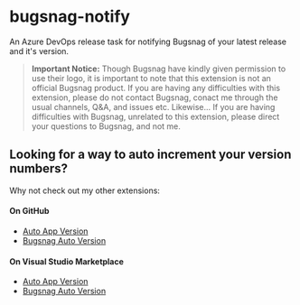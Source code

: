 # bugsnag-notify
An Azure DevOps release task for notifying Bugsnag of your latest release and it's version.

> **Important Notice:** Though Bugsnag have kindly given permission to use their logo, it is important to note that this extension is not an official Bugsnag product. If you are having any difficulties with this extension, please do not contact Bugsnag, conact me through the usual channels, Q&A, and issues etc. Likewise... If you are having difficulties with Bugsnag, unrelated to this extension, please direct your questions to Bugsnag, and not me.

## Looking for a way to auto increment your version numbers?
Why not check out my other extensions:  

#### On GitHub
- [Auto App Version](https://github.com/ThatBlokeCalledJay/auto-app-version)
- [Bugsnag Auto Version](https://github.com/ThatBlokeCalledJay/bugsnag-auto-version)

#### On Visual Studio Marketplace
- [Auto App Version](https://marketplace.visualstudio.com/items?itemName=ThatBlokeCalledJay.thatblokecalledjay-autoappversion)
- [Bugsnag Auto Version](#)
